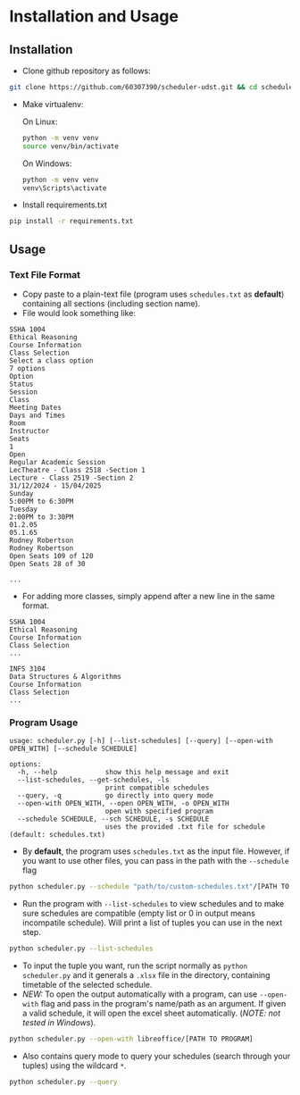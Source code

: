 # Installation and Usage

## Installation

- Clone github repository as follows:
```bash
git clone https://github.com/60307390/scheduler-udst.git && cd scheduler-udst
```
- Make virtualenv:

  On Linux:
  ```bash
  python -m venv venv
  source venv/bin/activate
  ```
  On Windows:
  ```bash
  python -m venv venv
  venv\Scripts\activate 
  ```

- Install requirements.txt
```bash
pip install -r requirements.txt
```

## Usage

### Text File Format
- Copy paste to a plain-text file (program uses `schedules.txt` as **default**) containing all sections (including section name).
- File would look something like:
```
SSHA 1004
Ethical Reasoning
Course Information
Class Selection
Select a class option
7 options
Option
Status
Session
Class
Meeting Dates
Days and Times
Room
Instructor
Seats
1
Open
Regular Academic Session
LecTheatre - Class 2518 -Section 1
Lecture - Class 2519 -Section 2
31/12/2024 - 15/04/2025
Sunday
5:00PM to 6:30PM
Tuesday
2:00PM to 3:30PM
01.2.05
05.1.65
Rodney Robertson
Rodney Robertson
Open Seats 109 of 120
Open Seats 28 of 30

...
```
- For adding more classes, simply append after a new line in the same format.
```
SSHA 1004
Ethical Reasoning
Course Information
Class Selection
...

INFS 3104
Data Structures & Algorithms
Course Information
Class Selection
...
```

### Program Usage
```
usage: scheduler.py [-h] [--list-schedules] [--query] [--open-with OPEN_WITH] [--schedule SCHEDULE]

options:
  -h, --help            show this help message and exit
  --list-schedules, --get-schedules, -ls
                        print compatible schedules
  --query, -q           go directly into query mode
  --open-with OPEN_WITH, --open OPEN_WITH, -o OPEN_WITH
                        open with specified program
  --schedule SCHEDULE, --sch SCHEDULE, -s SCHEDULE
                        uses the provided .txt file for schedule (default: schedules.txt)
```


- By **default**, the program uses `schedules.txt` as the input file. However, if you want to use other files, you can pass in the path with the `--schedule` flag
```bash
python scheduler.py --schedule "path/to/custom-schedules.txt"/[PATH TO TXT]
```
- Run the program with `--list-schedules` to view schedules and to make sure schedules are compatible (empty list or 0 in output means incompatile schedule). Will print a list of tuples you can use in the next step.
```bash
python scheduler.py --list-schedules
```
- To input the tuple you want, run the script normally as `python scheduler.py` and it generals a `.xlsx` file in the directory, containing timetable of the selected schedule.
- *NEW:* To open the output automatically with a program, can use `--open-with` flag and pass in the program's name/path as an argument. If given a valid schedule, it will open the excel sheet automatically. (*NOTE: not tested in Windows*).
```bash
python scheduler.py --open-with libreoffice/[PATH TO PROGRAM]
```
- Also contains query mode to query your schedules (search through your tuples) using the wildcard `*`.
```bash
python scheduler.py --query
```
